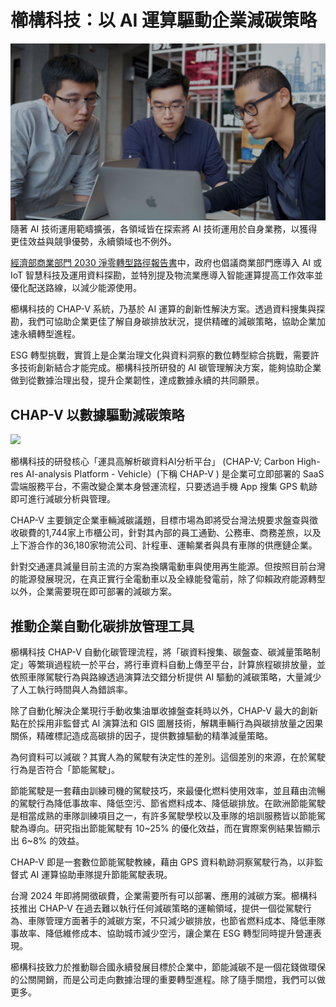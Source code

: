 # 櫛構科技：以 AI 運算驅動企業減碳策略

![](../005-Files/CLIP6.jpg)
隨著 AI 技術運用範疇擴張，各領域皆在探索將 AI 技術運用於自身業務，以獲得更佳效益與競爭優勢，永續領域也不例外。

[經濟部商業部門 2030 淨零轉型路徑報告書](https://www.moea.gov.tw/MNS/populace/news/News.aspx?kind=1&menu_id=40&news_id=103156)中，政府也倡議商業部門應導入 AI 或 IoT 智慧科技及運用資料探勘，並特別提及物流業應導入智能運算提高工作效率並優化配送路線，以減少能源使用。

櫛構科技的 CHAP-V 系統，乃基於 AI 運算的創新性解決方案。透過資料搜集與探勘，我們可協助企業更佳了解自身碳排放狀況，提供精確的減碳策略，協助企業加速永續轉型進程。

ESG 轉型挑戰，實質上是企業治理文化與資料洞察的數位轉型綜合挑戰，需要許多技術創新結合才能完成。櫛構科技所研發的 AI 碳管理解決方案，能夠協助企業做到從數據治理出發，提升企業韌性，達成數據永續的共同願景。

## CHAP-V 以數據驅動減碳策略
![](../005-Files/截圖%202023-04-01%20下午2.51.55.png)

櫛構科技的研發核心「運具高解析碳資料AI分析平台」 (CHAP-V; Carbon High-res AI-analysis Platform - Vehicle）(下稱 CHAP-V ) 是企業可立即部署的 SaaS 雲端服務平台，不需改變企業本身營運流程，只要透過手機 App 搜集 GPS 軌跡即可進行減碳分析與管理。

CHAP-V 主要鎖定企業車輛減碳議題，目標市場為即將受台灣法規要求盤查與徵收碳費的1,744家上市櫃公司，針對其內部的員工通勤、公務車、商務差旅，以及上下游合作的36,180家物流公司、計程車、運輸業者與具有車隊的供應鏈企業。

針對交通運具減量目前主流的方案為換購電動車與使用再生能源。但按照目前台灣的能源發展現況，在真正實行全電動車以及全綠能發電前，除了仰賴政府能源轉型以外，企業需要現在即可部署的減碳方案。

## 推動企業自動化碳排放管理工具

櫛構科技 CHAP-V 自動化碳管理流程，將「碳資料搜集、碳盤查、碳減量策略制定」等繁瑣過程統一於平台，將行車資料自動上傳至平台，計算旅程碳排放量，並依照車隊駕駛行為與路線透過演算法交錯分析提供 AI 驅動的減碳策略，大量減少了人工執行時間與人為錯誤率。

除了自動化解決企業現行手動收集油單收據盤查耗時以外，CHAP-V 最大的創新點在於採用非監督式 AI 演算法和 GIS 圖層技術，解耦車輛行為與碳排放量之因果關係，精確標記造成高碳排的因子，提供數據驅動的精準減量策略。

為何資料可以減碳？其實人為的駕駛有決定性的差別。這個差別的來源，在於駕駛行為是否符合「節能駕駛」。

節能駕駛是一套藉由訓練司機的駕駛技巧，來最優化燃料使用效率，並且藉由流暢的駕駛行為降低事故率、降低空污、節省燃料成本、降低碳排放。在歐洲節能駕駛是相當成熟的車隊訓練項目之一，有許多駕駛學校以及車隊的培訓服務皆以節能駕駛為導向。研究指出節能駕駛有 10~25% 的優化效益，而在實際案例結果皆顯示出 6~8% 的效益。

CHAP-V 即是一套數位節能駕駛教練，藉由 GPS 資料軌跡洞察駕駛行為，以非監督式 AI 運算協助車隊提升節能駕駛表現。

台灣 2024 年即將開徵碳費，企業需要所有可以部署、應用的減碳方案。櫛構科技推出 CHAP-V 在過去難以執行任何減碳策略的運輸領域，提供一個從駕駛行為、車隊管理方面著手的減碳方案，不只減少碳排放，也節省燃料成本、降低車隊事故率、降低維修成本、協助城市減少空污，讓企業在 ESG 轉型同時提升營運表現。

櫛構科技致力於推動聯合國永續發展目標於企業中，節能減碳不是一個花錢做環保的公關開銷，而是公司走向數據治理的重要轉型進程。除了隨手關燈，我們可以做更多。